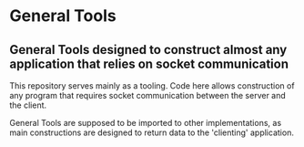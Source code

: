 # General Tools

## General Tools designed to construct almost any application that relies on socket communication

This repository serves mainly as a tooling. Code here allows construction of any program that requires
socket communication between the server and the client.

General Tools are supposed to be imported to other implementations, as main constructions are designed
to return data to the 'clienting' application.
